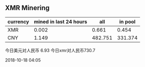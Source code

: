 ## XMR Minering

|currency|mined in last 24 hours|all|in pool|
|---|---|---|---|
|XMR|0.002|0.661|0.454|
|CNY|1.149|482.751|331.374|

今日美元对人民币 6.93	今日xmr对人民币730.7


2018-10-18 04:05